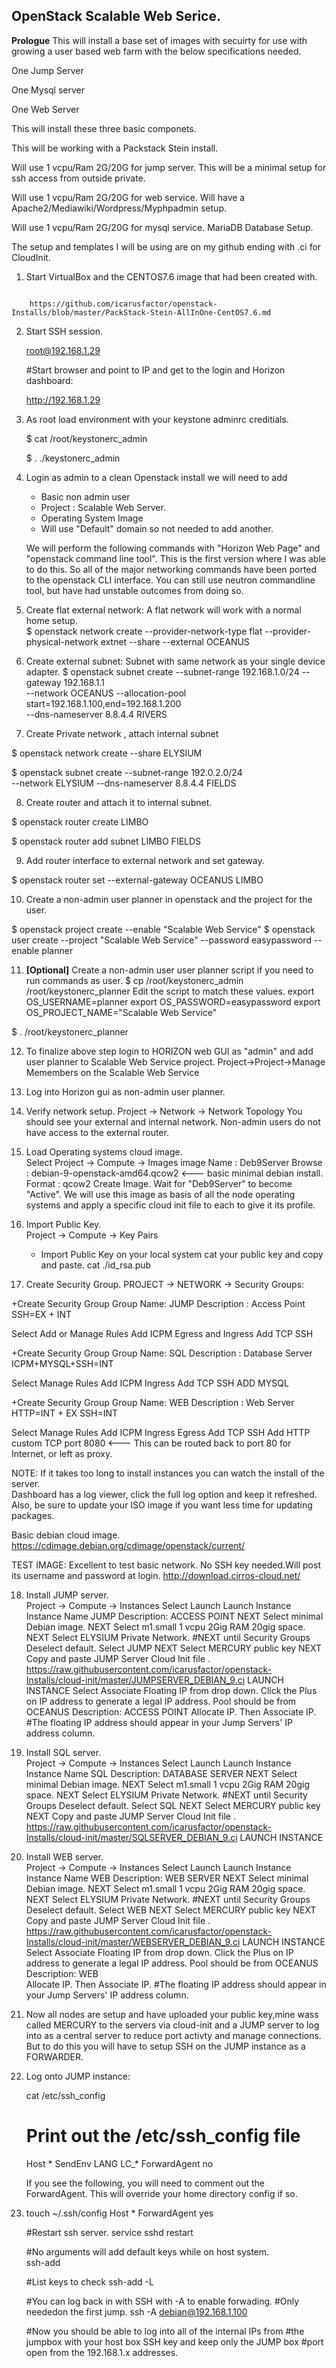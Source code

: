 ## OpenStack Scalable Web Serice. 

**Prologue** This will install a base set of images with secuirty for use with growing a user based web farm with the below specifications needed.  

One Jump Server 

One Mysql server

One Web Server


This will install these three basic componets.

This will be working with a Packstack Stein install.  

Will use 1 vcpu/Ram 2G/20G for jump server. This will be a minimal setup for ssh access from outside private.

Will use 1 vcpu/Ram 2G/20G for web service. Will have a Apache2/Mediawiki/Wordpress/Myphpadmin setup.

Will use 1 vcpu/Ram 2G/20G for mysql service. MariaDB Database Setup.

The setup and templates I will be using are on my github ending with .ci for CloudInit.


1. Start VirtualBox and the CENTOS7.6 image that had been created with. 

```

    https://github.com/icarusfactor/openstack-Installs/blob/master/PackStack-Stein-AllInOne-CentOS7.6.md 

```

2.  Start SSH session.

    root@192.168.1.29

    #Start browser and point to IP and get to the login and Horizon dashboard:

    http://192.168.1.29


    
3.  As root load environment with your keystone adminrc creditials.

    $ cat /root/keystonerc_admin

    $ . ./keystonerc_admin


4.  Login as admin to a clean Openstack install we will need to add

    * Basic non admin user
    * Project : Scalable Web Server.
    * Operating System Image
    * Will use "Default" domain so not needed to add another.

    We will perform the following commands with "Horizon Web Page" and "openstack command line tool". This is the
    first version where I was able to do this. So all of the major networking commands have been ported to the
    openstack CLI interface. You can still use neutron commandline tool, but have had unstable outcomes from doing so. 
    
5.  Create flat external network:
    A flat network will work with a normal home setup.      
    $ openstack network create --provider-network-type flat --provider-physical-network extnet --share --external OCEANUS

6.  Create external subnet:
    Subnet with same network as your single device adapter. 
    $ openstack subnet create --subnet-range 192.168.1.0/24 --gateway 192.168.1.1 \
  --network OCEANUS --allocation-pool start=192.168.1.100,end=192.168.1.200 \
  --dns-nameserver 8.8.4.4 RIVERS

7. Create Private network , attach internal subnet
  
$ openstack network create --share ELYSIUM

$ openstack subnet create --subnet-range 192.0.2.0/24 \
--network ELYSIUM --dns-nameserver 8.8.4.4 FIELDS
      
8. Create router and attach it to internal subnet.

$ openstack router create LIMBO

$ openstack router add subnet LIMBO FIELDS

9. Add router interface to external network and set gateway.  

$ openstack router set --external-gateway OCEANUS LIMBO


10. Create a non-admin user planner in openstack and the project for the user.     

$ openstack project create --enable "Scalable Web Service"
$ openstack user create --project "Scalable Web Service" --password easypassword --enable planner    
    
    
11. **[Optional]** Create a non-admin user user planner script if you need to run commands as user.
$ cp /root/keystonerc_admin /root/keystonerc_planner
Edit the script to match these values.
export OS_USERNAME=planner
export OS_PASSWORD=easypassword
export OS_PROJECT_NAME="Scalable Web Service"
    
$ . /root/keystonerc_planner
  
12. To finalize above step login to HORIZON web GUI as "admin" and add user planner to Scalable Web Service project. 
     Project->Project->Manage Memembers on the Scalable Web Service

13. Log into Horizon gui as non-admin user planner.

14. Verify network setup.
    Project -> Network -> Network Topology
    You should see your external and internal network. Non-admin users do not have access to the external router. 
     
15. Load Operating systems cloud image.   
    Select Project -> Compute -> Images
    image Name  : Deb9Server
    Browse      : debian-9-openstack-amd64.qcow2   <--- basic minimal debian install. 
    Format      : qcow2
    Create Image. 
    Wait for "Deb9Server" to become "Active".
    We will use this image as basis of all the node operating systems and apply a specific
    cloud init file to each to give it its profile. 
     
16. Import Public Key.     
    Project -> Compute -> Key Pairs
    + Import Public Key
    on your local system cat your public key and copy and paste.
    cat ./id_rsa.pub

17. Create Security Group.
PROJECT -> NETWORK -> Security Groups:
     
+Create Security Group
Group Name: JUMP
Description : Access Point SSH=EX + INT
     
Select Add or Manage Rules
Add ICPM Egress and Ingress
Add TCP SSH 
     
+Create Security Group
Group Name: SQL
Description : Database Server ICPM+MYSQL+SSH=INT
     
Select Manage Rules
Add ICPM Ingress
Add TCP SSH 
ADD MYSQL
     
+Create Security Group
Group Name: WEB
Description : Web Server HTTP=INT + EX  SSH=INT  
     
Select Manage Rules
Add ICPM Ingress Egress
Add TCP SSH 
Add HTTP custom TCP port 8080   <--- This can be routed back to port 80 for Internet, or left as proxy.

     
NOTE: If it takes too long to install instances you can
watch the install of the server.            
Dashboard has a log viewer, click the full
log option and keep it refreshed. Also, be sure
to update your ISO image if you want less time
for updating packages. 
     
Basic debian cloud image.
https://cdimage.debian.org/cdimage/openstack/current/
     
TEST IMAGE:
Excellent to test basic network. 
No SSH key needed.Will post its 
username and password at login.
http://download.cirros-cloud.net/

    
     
18. Install JUMP server.      
     Project -> Compute -> Instances
     Select Launch
     Launch Instance
     Instance Name JUMP
     Description: ACCESS POINT
     NEXT
     Select minimal Debian image.
     NEXT
     Select m1.small  1 vcpu 2Gig RAM 20gig space.
     NEXT
     Select ELYSIUM Private Network. 
     #NEXT until Security Groups
     Deselect default.
     Select JUMP
     NEXT
     Select MERCURY public key
     NEXT
     Copy and paste JUMP Server Cloud Init file .
     https://raw.githubusercontent.com/icarusfactor/openstack-Installs/cloud-init/master/JUMPSERVER_DEBIAN_9.ci
     LAUNCH INSTANCE
     Select Associate Floating IP from drop down.
     Click the Plus on IP address to generate a legal IP address. 
     Pool should be from OCEANUS
     Description: ACCESS POINT 
     Allocate IP. Then Associate IP.
     #The floating IP address should appear in your Jump Servers' IP address column. 
 
19. Install SQL server.      
     Project -> Compute -> Instances
     Select Launch
     Launch Instance
     Instance Name SQL
     Description: DATABASE SERVER
     NEXT
     Select minimal Debian image.
     NEXT
     Select m1.small  1 vcpu 2Gig RAM 20gig space.
     NEXT
     Select ELYSIUM Private Network. 
     #NEXT until Security Groups
     Deselect default.
     Select SQL
     NEXT
     Select MERCURY public key
     NEXT
     Copy and paste JUMP Server Cloud Init file .
     https://raw.githubusercontent.com/icarusfactor/openstack-Installs/cloud-init/master/SQLSERVER_DEBIAN_9.ci
     LAUNCH INSTANCE
     
20. Install WEB server.      
     Project -> Compute -> Instances
     Select Launch
     Launch Instance
     Instance Name WEB
     Description: WEB SERVER
     NEXT
     Select minimal Debian image.
     NEXT
     Select m1.small  1 vcpu 2Gig RAM 20gig space.
     NEXT
     Select ELYSIUM Private Network. 
     #NEXT until Security Groups
     Deselect default.
     Select WEB
     NEXT
     Select MERCURY public key
     NEXT
     Copy and paste JUMP Server Cloud Init file .
     https://raw.githubusercontent.com/icarusfactor/openstack-Installs/cloud-init/master/WEBSERVER_DEBIAN_9.ci
     LAUNCH INSTANCE
     Select Associate Floating IP from drop down.
     Click the Plus on IP address to generate a legal IP address. 
     Pool should be from OCEANUS
     Description: WEB  
     Allocate IP. Then Associate IP.
     #The floating IP address should appear in your Jump Servers' IP address column.        
    
21. Now all nodes are setup and have uploaded your public key,mine wass called MERCURY
     to the servers via cloud-init and a JUMP server to log into as a central server to
     reduce port activty and manage connections. But to do this you will have to setup 
     SSH on the JUMP instance as a FORWARDER. 
     
22. Log onto JUMP instance:
     
     cat /etc/ssh_config
      # Print out the /etc/ssh_config file
      Host *
      SendEnv LANG LC_*
      ForwardAgent no
      
       If you see the following, you will need to comment out the ForwardAgent.
     This will override your home directory config if so.
     
23.  touch ~/.ssh/config
     Host *
     ForwardAgent yes
     
     #Restart ssh server.
     service sshd restart
     
     #No arguments will add default keys while on host system.  
     ssh-add 
     
     #List keys to check 
     ssh-add -L 
     
     #You can log back in with SSH with -A to enable forwading.
     #Only neededon the first jump.
     ssh -A debian@192.168.1.100
     
     #Now you should be able to log into all of the internal IPs from 
     #the jumpbox with your host box SSH key and keep only the JUMP box 
     #port open from the 192.168.1.x addresses. 
     
